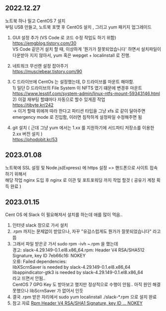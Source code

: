 ## 2022.12.27
  노트북 하나 밀고 CentOS 7 설치<br>
  부팅 USB 만들고, 노트북 포맷 후 CentOS 설치 , 그리고 yum 패키지 업그레이드
  
  1. GUI 설정 추가 (VS Code 로 코드 수정 작업도 하기 위함)<br>
    https://emgblog.tistory.com/30 <br>
    VS Code 같은거 설치 할 때, 이상하게 '뭔가가 잘못되었습니다' 하면서 설치파일이 다운받아 지지 않아서, yum 혹은 wepget + localinstall 로 진행. 
  
  2. 네트워크 무선랜 설정 잡아주기 <br>
    https://musclebear.tistory.com/90
  
  3. C 드라이브에 CentOs 는 설정했는데, D 드라이브를 마운트 해야함. <br>
    1) 일단 D 드라이브의 File System 이  NFTS 였기 떄문에 변경후 마운트 <br>
      https://www.lesstif.com/system-admin/linux-ntfs-mount-59343146.html <br>
    2) 이걸 재부팅 할떄마다 자동으로 할수 있게끔 작업 <br>
      https://tibyte.kr/242 <br>
      -> 이거 할때 위에꺼 따라 한다고 파티션 타입을 그냥 xfs 로 같이 달아주면 emergency mode 로 진입함, 이러면 침착하게 설정파일 수정해주면 됨 <br>
  4. git 설치 ( 근데 그냥 yum 에서는 1.xx 를 지원하기에 서드파티 저장소를 이용한 2.xx 버전 설치 ) <br>
    https://phodobit.kr/53

## 2023.01.08
  노트북에 SSL 설정 및 Node.js(Express) 에 https 설정 => 핸드폰으로 사이트 접속 하기 위해서<br>
  해당 작업 nginx 도입 후 nginx 로 이관 및 포트포워딩 까지 작업 할것 ( 공유기 계정 획득 완료 )
  

## 2023.01.15
  Cent OS 에 Slack 이 필요해져서 설치를 하는데 애를 많이 먹음.. <br/>
  1. 인터넷 slack 창으로 가서 설치 <br/>
  2. .rpm 까지는 문제없이 받았으나, 자꾸 "유감스럽게도 뭔가가 잘못되었습니다" 라고 뜸 <br/>
  3. 그래서 파일 받은곳 가서 sudo rpm -ivh ~.rpm 을 했는데 </br>
      경고: slack-4.29.149-0.1.el8.x86_64.rpm: Header V4 RSA/SHA512 Signature, key ID 7eb66c16: NOKEY</br>
      오류: Failed dependencies:</br>
	      libXScrnSaver is needed by slack-4.29.149-0.1.el8.x86_64</br>
	      libappindicator-gtk3 is needed by slack-4.29.149-0.1.el8.x86_64</br>
        라고 뜨면서 안됨..</br>
      CentOS 7 GPG Key 도 받아보고 했지만 정상적으로 수행이 안됨.. 아직 원인 해결 못했으나 libScrnSaver 가 없어서 인듯</br>
  4. 결국 .rpm 받은 자리에서 sudo yum localinstall ./slack-*.rpm 으로 설치 완료
  5. 참고 자료 [Rpm Header V4 RSA/SHA1 Signature, key ID … NOKEY](https://velog.io/@zeesoo/Linux-yum-error-rpmtsHdrFromFdno-Header-V3-RSASHA1-Signature-key-ID-c105b9de-NOKEY-%ED%95%B4%EA%B2%B0%EB%B0%A9%EB%B2%95) 
  
